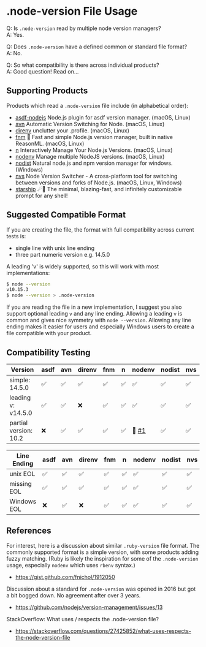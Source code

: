 # .node-version File Usage

Q: Is `.node-version` read by multiple node version managers?  
A: Yes.

Q: Does `.node-version` have a defined common or standard file format?  
A: No.

Q: So what compatibility is there across individual products?  
A: Good question! Read on...

## Supporting Products

Products which read a `.node-version` file include (in alphabetical order):

- [asdf-nodejs](https://github.com/asdf-vm/asdf-nodejs) Node.js plugin for asdf version manager. (macOS, Linux)
- [avn](https://github.com/wbyoung/avn) Automatic Version Switching for Node. (macOS, Linux)
- [direnv](https://github.com/direnv/direnv) unclutter your .profile. (macOS, Linux)
- [fnm](https://github.com/Schniz/fnm) 🚀 Fast and simple Node.js version manager, built in native ReasonML. (macOS, Linux)
- [n](https://github.com/tj/n) Interactively Manage Your Node.js Versions. (macOS, Linux)
- [nodenv](https://github.com/nodenv/nodenv) Manage multiple NodeJS versions. (macOS, Linux)
- [nodist](https://github.com/nullivex/nodist) Natural node.js and npm version manager for windows. (Windows)
- [nvs](https://github.com/jasongin/nvs) Node Version Switcher - A cross-platform tool for switching between versions and forks of Node.js. (macOS, Linux, Windows)
- [starship](https://starship.rs/config/#nodejs) ☄🌌️ The minimal, blazing-fast, and infinitely customizable prompt for any shell!

## Suggested Compatible Format

If you are creating the file, the format with full compatibility across current tests is:

- single line with unix line ending
- three part numeric version e.g. 14.5.0

A leading 'v' is widely supported, so this will work with most implementations:

```bash
$ node --version
v10.15.3
$ node --version > .node-version
```

If you are reading the file in a new implementation, I suggest you also support optional leading `v` and any line ending.
Allowing a leading `v` is common and gives nice symmetry with `node --version`. Allowing any line ending makes it easier
for users and especially Windows users to create a file compatible with your product.

## Compatibility Testing

| Version | asdf | avn | direnv | fnm | n | nodenv | nodist  | nvs |
| ------- | ---- | --- | ------ | --- | - | ------ | ------  | --- |
| simple: 14.5.0  | :white_check_mark: | :white_check_mark: | :white_check_mark: | :white_check_mark: | :white_check_mark: | :white_check_mark: | :white_check_mark: | :white_check_mark: |
| leading v: v14.5.0  | :white_check_mark: | :white_check_mark: | :x: | :white_check_mark: | :white_check_mark: | :white_check_mark: | :white_check_mark: | :white_check_mark: |
| partial version: 10.2 | :x: | :white_check_mark: | :white_check_mark: | :white_check_mark: | :white_check_mark: | 🧩 [#1] | :white_check_mark: | :white_check_mark: |

[#1]: https://github.com/shadowspawn/node-version-usage/issues/1

| Line Ending | asdf | avn | direnv | fnm | n | nodenv | nodist  | nvs |
| ----------- | ---- | --- | ------ | --- | - | ------ | ------ | --- |
| unix EOL | :white_check_mark: | :white_check_mark: | :white_check_mark: | :white_check_mark: | :white_check_mark: | :white_check_mark: | :white_check_mark: | :white_check_mark: |
| missing EOL | :white_check_mark: | :white_check_mark: | :white_check_mark: | :white_check_mark: | :white_check_mark: | :white_check_mark: | :white_check_mark: | :white_check_mark: |
| Windows EOL  | :x: | :white_check_mark: | :x: | :white_check_mark: | :white_check_mark: | :white_check_mark: | :white_check_mark: | :white_check_mark: |

## References

For interest, here is a discussion about similar `.ruby-version` file format. The commonly supported format is a simple version, with some products adding fuzzy matching. (Ruby is likely the inspiration for some of the `.node-version` usage, especially `nodenv` which uses `rbenv` syntax.)

- <https://gist.github.com/fnichol/1912050>

Discussion about a standard for `.node-version` was opened in 2016 but got a bit bogged down. No agreement after over 3 years.

- <https://github.com/nodejs/version-management/issues/13>

StackOverflow: What uses / respects the .node-version file?

- <https://stackoverflow.com/questions/27425852/what-uses-respects-the-node-version-file>
